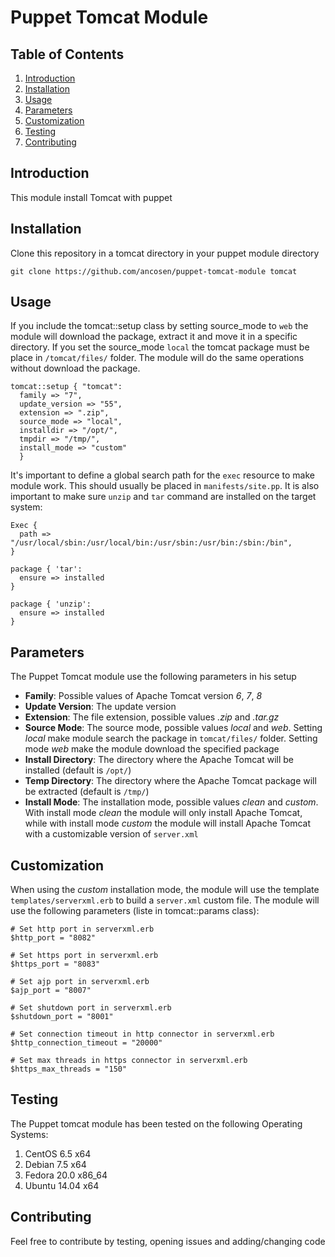 Puppet Tomcat Module
========================

## <a name='TOC'>Table of Contents</a>

  1. [Introduction](#Introduction)
  1. [Installation](#Installation)
  1. [Usage](#Usage)
  1. [Parameters](#Parameters)
  1. [Customization](#Customization)
  1. [Testing](#Testing)
  1. [Contributing](#Contributing)

## <a name='Introduction'>Introduction</a>

This module install Tomcat with puppet

## <a name='Installation'>Installation</a>

Clone this repository in a tomcat directory in your puppet module directory

	git clone https://github.com/ancosen/puppet-tomcat-module tomcat

## <a name='Usage'>Usage</a>

If you include the tomcat::setup class by setting source_mode to `web` the module will download the package, extract it and move it 
in a specific directory. If you set the source_mode `local` the tomcat package must be place in `/tomcat/files/` 
folder. The module will do the same operations without download the package.

	tomcat::setup { "tomcat":
	  family => "7",
	  update_version => "55",
	  extension => ".zip",
	  source_mode => "local",
	  installdir => "/opt/",
	  tmpdir => "/tmp/",
	  install_mode => "custom"
	  }

It's important to define a global search path for the `exec` resource to make module work. 
This should usually be placed in `manifests/site.pp`. It is also important to make sure `unzip` and `tar` command 
are installed on the target system:

	Exec {
	  path => "/usr/local/sbin:/usr/local/bin:/usr/sbin:/usr/bin:/sbin:/bin",
	}

	package { 'tar':
	  ensure => installed
	}

	package { 'unzip':
	  ensure => installed
	}

## <a name='Parameters'>Parameters</a>

The Puppet Tomcat module use the following parameters in his setup

*  __Family__: Possible values of Apache Tomcat version _6_, _7_, _8_ 
*  __Update Version__: The update version
*  __Extension__: The file extension, possible values _.zip_ and _.tar.gz_
*  __Source Mode__: The source mode, possible values _local_ and _web_. Setting _local_ make module search the package in `tomcat/files/` folder. Setting mode _web_ make the module download the specified package
*  __Install Directory__: The directory where the Apache Tomcat will be installed (default is `/opt/`)
*  __Temp Directory__: The directory where the Apache Tomcat package will be extracted (default is `/tmp/`)
*  __Install Mode__: The installation mode, possible values _clean_ and _custom_. With install mode _clean_ the module will only install Apache Tomcat, while with install mode _custom_ the module will install Apache Tomcat with a customizable version of `server.xml`

## <a name='Customization'>Customization</a>

When using the _custom_ installation mode, the module will use the template `templates/serverxml.erb` to build a `server.xml` custom file. The module will use the following parameters (liste in tomcat::params class):

	# Set http port in serverxml.erb
	$http_port = "8082"
		  
	# Set https port in serverxml.erb
	$https_port = "8083"
		  
	# Set ajp port in serverxml.erb
	$ajp_port = "8007"
		  
	# Set shutdown port in serverxml.erb
	$shutdown_port = "8001"
		  
	# Set connection timeout in http connector in serverxml.erb
	$http_connection_timeout = "20000"
		  
	# Set max threads in https connector in serverxml.erb
	$https_max_threads = "150"

## <a name='Testing'>Testing</a>

The Puppet tomcat module has been tested on the following Operating Systems: 

1. CentOS 6.5 x64
1. Debian 7.5 x64
1. Fedora 20.0 x86_64
1. Ubuntu 14.04 x64

## <a name='Contributing'>Contributing</a>

Feel free to contribute by testing, opening issues and adding/changing code
